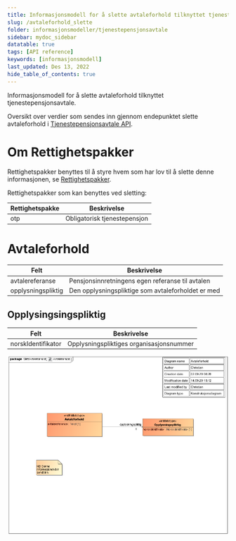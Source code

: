 ```yaml
---
title: Informasjonsmodell for å slette avtaleforhold tilknyttet tjenestepensjonsavtale  
slug: /avtaleforhold_slette
folder: informasjonsmodeller/tjenestepensjonsavtale
sidebar: mydoc_sidebar
datatable: true
tags: [API reference]
keywords: [informasjonsmodell]
last_updated: Des 13, 2022
hide_table_of_contents: true
---
```

<summary>Informasjonsmodell for å slette avtaleforhold tilknyttet tjenestepensjonsavtale.</summary>

Oversikt over verdier som sendes inn gjennom endepunktet slette avtaleforhold i [Tjenestepensjonsavtale API](../../tjenester/tjenestepensjonsavtale.md).

# Om Rettighetspakker

Rettighetspakker benyttes til å styre hvem som har lov til å slette denne informasjonen, se [Rettighetspakker](../../om/rettighetspakker.md).

Rettighetspakker som kan benyttes ved sletting:

| Rettighetspakke | Beskrivelse |
|--------|--------|
| otp | Obligatorisk tjenestepensjon |


# Avtaleforhold

| Felt | Beskrivelse |
| ---- | -------------------------------------------------------- |
| avtalereferanse | Pensjonsinnretningens egen referanse til avtalen |
| opplysningspliktig | Den opplysningspliktige som avtaleforholdet er med  |

## Opplysingsingspliktig

| Felt | Beskrivelse |
| ---- | ------------------------------------------------------ |
| norskIdentifikator | Opplysningspliktiges organisasjonsnummer |



![slett avtaleforhold](../../../static/download/tjenestepensjonsavtale/slettAvtaleforhold.png)



